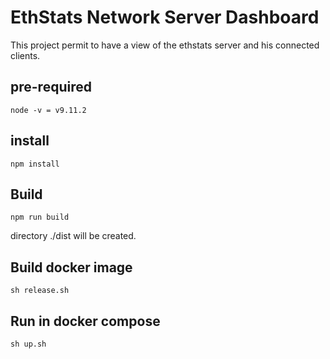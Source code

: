 # EthStats Network Server Dashboard

This project permit to have a view of the ethstats server and his connected clients.

## pre-required

`node -v = v9.11.2`

## install

`npm install`

## Build

`npm run build`

directory ./dist will be created.

## Build docker image

`sh release.sh`

## Run in docker compose

`sh up.sh`

